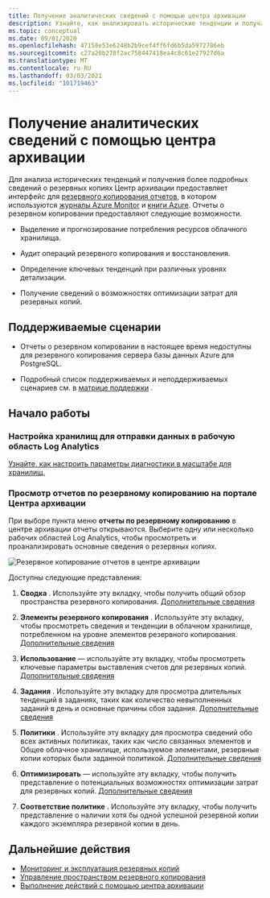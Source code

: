 ```yaml
---
title: Получение аналитических сведений с помощью центра архивации
description: Узнайте, как анализировать исторические тенденции и получать более подробные сведения о резервных копиях с помощью центра архивации.
ms.topic: conceptual
ms.date: 09/01/2020
ms.openlocfilehash: 47158e53e6248b2b9cef4ff6fd6b5da5972786eb
ms.sourcegitcommit: c27a20b278f2ac758447418ea4c8c61e27927d6a
ms.translationtype: MT
ms.contentlocale: ru-RU
ms.lasthandoff: 03/03/2021
ms.locfileid: "101719463"
---
```

# <a name="obtain-insights-using-backup-center"></a>Получение аналитических сведений с помощью центра архивации

Для анализа исторических тенденций и получения более подробных сведений о резервных копиях Центр архивации предоставляет интерфейс для [резервного копирования отчетов](configure-reports.md), в котором используются [журналы Azure Monitor](../azure-monitor/logs/data-platform-logs.md) и [книги Azure](../azure-monitor/visualize/workbooks-overview.md). Отчеты о резервном копировании предоставляют следующие возможности.

- Выделение и прогнозирование потребления ресурсов облачного хранилища.

- Аудит операций резервного копирования и восстановления.

- Определение ключевых тенденций при различных уровнях детализации.

- Получение сведений о возможностях оптимизации затрат для резервных копий.

## <a name="supported-scenarios"></a>Поддерживаемые сценарии

- Отчеты о резервном копировании в настоящее время недоступны для резервного копирования сервера базы данных Azure для PostgreSQL.

- Подробный список поддерживаемых и неподдерживаемых сценариев см. в [матрице поддержки](backup-center-support-matrix.md) .

## <a name="get-started"></a>Начало работы

### <a name="configure-your-vaults-to-send-data-to-a-log-analytics-workspace"></a>Настройка хранилищ для отправки данных в рабочую область Log Analytics

[Узнайте, как настроить параметры диагностики в масштабе для хранилищ.](./configure-reports.md#get-started)

### <a name="view-backup-reports-in-the-backup-center-portal"></a>Просмотр отчетов по резервному копированию на портале Центра архивации

При выборе пункта меню **отчеты по резервному копированию** в центре архивации отчеты открываются. Выберите одну или несколько рабочих областей Log Analytics, чтобы просмотреть и проанализировать основные сведения о резервных копиях.

![Резервное копирование отчетов в центре архивации](./media/backup-center-obtain-insights/backup-center-backup-reports.png)

Доступны следующие представления:

1. **Сводка** . Используйте эту вкладку, чтобы получить общий обзор пространства резервного копирования. [Дополнительные сведения](./configure-reports.md#summary)

1. **Элементы резервного копирования** . Используйте эту вкладку, чтобы просмотреть сведения и тенденции в облачном хранилище, потребленном на уровне элементов резервного копирования. [Дополнительные сведения](./configure-reports.md#backup-items)

1. **Использование** — используйте эту вкладку, чтобы просмотреть ключевые параметры выставления счетов для резервных копий. [Дополнительные сведения](./configure-reports.md#usage)

1. **Задания** . Используйте эту вкладку для просмотра длительных тенденций в заданиях, таких как количество невыполненных заданий в день и основные причины сбоя задания. [Дополнительные сведения](./configure-reports.md#jobs)

1. **Политики** . Используйте эту вкладку для просмотра сведений обо всех активных политиках, таких как число связанных элементов и Общее облачное хранилище, используемое элементами, резервные копии которых были заданной политикой. [Дополнительные сведения](./configure-reports.md#policies)

1. **Оптимизировать** — используйте эту вкладку, чтобы получить представление о потенциальных возможностях оптимизации затрат для резервных копий. [Дополнительные сведения](./configure-reports.md#optimize)

1. **Соответствие политике** . Используйте эту вкладку, чтобы получить представление о наличии хотя бы одной успешной резервной копии каждого экземпляра резервной копии в день.

## <a name="next-steps"></a>Дальнейшие действия

- [Мониторинг и эксплуатация резервных копий](backup-center-monitor-operate.md)
- [Управление пространством резервного копирования](backup-center-govern-environment.md)
- [Выполнение действий с помощью центра архивации](backup-center-actions.md)